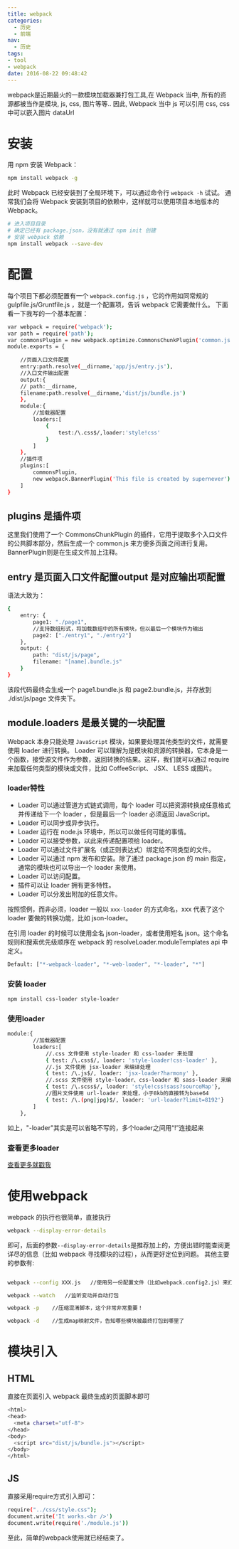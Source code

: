 ```yaml
---
title: webpack
categories:
  - 历史
  - 前端
nav:
  - 历史
tags:
- tool
- webpack
date: 2016-08-22 09:48:42
---
```

webpack是近期最火的一款模块加载器兼打包工具,在 Webpack 当中, 所有的资源都被当作是模块, js, css, 图片等等..
因此, Webpack 当中 js 可以引用 css, css 中可以嵌入图片 dataUrl
<!--more -->
# 安装
用 npm 安装 Webpack：
```bash
npm install webpack -g
```
此时 Webpack 已经安装到了全局环境下，可以通过命令行 `webpack -h` 试试。
通常我们会将 Webpack 安装到项目的依赖中，这样就可以使用项目本地版本的 Webpack。
```bash
# 进入项目目录
# 确定已经有 package.json，没有就通过 npm init 创建
# 安装 webpack 依赖
npm install webpack --save-dev
```
# 配置
每个项目下都必须配置有一个 `webpack.config.js` ，它的作用如同常规的 gulpfile.js/Gruntfile.js ，就是一个配置项，告诉 webpack 它需要做什么。
下面看一下我写的一个基本配置：
```bash
var webpack = require('webpack');
var path = require('path');
var commonsPlugin = new webpack.optimize.CommonsChunkPlugin('common.js');
module.exports = {
	
    //页面入口文件配置
	entry:path.resolve(__dirname,'app/js/entry.js'),
	//入口文件输出配置
	output:{
	// path:__dirname,
	filename:path.resolve(__dirname,'dist/js/bundle.js')
	},
	module:{
		//加载器配置
		loaders:[
			{
				test:/\.css$/,loader:'style!css'
			}
		]
	},
	//插件项
	plugins:[
		commonsPlugin,
		new webpack.BannerPlugin('This file is created by supernever')
	]
}
```
## plugins 是插件项
这里我们使用了一个 CommonsChunkPlugin 的插件，它用于提取多个入口文件的公共脚本部分，然后生成一个 common.js 来方便多页面之间进行复用。BannerPlugin则是在生成文件加上注释。
## entry 是页面入口文件配置output 是对应输出项配置
语法大致为：
```bash
{
    entry: {
        page1: "./page1",
        //支持数组形式，将加载数组中的所有模块，但以最后一个模块作为输出
        page2: ["./entry1", "./entry2"]
    },
    output: {
        path: "dist/js/page",
        filename: "[name].bundle.js"
    }
}
```
该段代码最终会生成一个 page1.bundle.js 和 page2.bundle.js，并存放到 ./dist/js/page 文件夹下。
## module.loaders 是最关键的一块配置
Webpack 本身只能处理 `JavaScript` 模块，如果要处理其他类型的文件，就需要使用 loader 进行转换。
Loader 可以理解为是模块和资源的转换器，它本身是一个函数，接受源文件作为参数，返回转换的结果。这样，我们就可以通过 require 来加载任何类型的模块或文件，比如 CoffeeScript、 JSX、 LESS 或图片。
### loader特性
- Loader 可以通过管道方式链式调用，每个 loader 可以把资源转换成任意格式并传递给下一个 loader ，但是最后一个 loader 必须返回 JavaScript。
- Loader 可以同步或异步执行。
- Loader 运行在 node.js 环境中，所以可以做任何可能的事情。
- Loader 可以接受参数，以此来传递配置项给 loader。
- Loader 可以通过文件扩展名（或正则表达式）绑定给不同类型的文件。
- Loader 可以通过 npm 发布和安装。除了通过 package.json 的 main 指定，通常的模块也可以导出一个 loader 来使用。
- Loader 可以访问配置。
- 插件可以让 loader 拥有更多特性。
- Loader 可以分发出附加的任意文件。

按照惯例，而非必须，loader 一般以 `xxx-loader` 的方式命名，xxx 代表了这个 loader 要做的转换功能，比如 json-loader。

在引用 loader 的时候可以使用全名 json-loader，或者使用短名 json。这个命名规则和搜索优先级顺序在 webpack 的 resolveLoader.moduleTemplates api 中定义。
```bash
Default: ["*-webpack-loader", "*-web-loader", "*-loader", "*"]
```
### 安装 loader
```bash
npm install css-loader style-loader
```
### 使用loader
```bash
module:{
		//加载器配置
		loaders:[
			//.css 文件使用 style-loader 和 css-loader 来处理
            { test: /\.css$/, loader: 'style-loader!css-loader' },
            //.js 文件使用 jsx-loader 来编译处理
            { test: /\.js$/, loader: 'jsx-loader?harmony' },
            //.scss 文件使用 style-loader、css-loader 和 sass-loader 来编译处理
            { test: /\.scss$/, loader: 'style!css!sass?sourceMap'},
            //图片文件使用 url-loader 来处理，小于8kb的直接转为base64
            { test: /\.(png|jpg)$/, loader: 'url-loader?limit=8192'}
		]
	},
```
如上，"-loader"其实是可以省略不写的，多个loader之间用“!”连接起来
### 查看更多loader
[查看更多就戳我](http://webpack.github.io/docs/list-of-loaders.html)
# 使用webpack
webpack 的执行也很简单，直接执行
```bash
webpack --display-error-details
```
即可，后面的参数`--display-error-details`是推荐加上的，方便出错时能查阅更详尽的信息（比如 webpack 寻找模块的过程），从而更好定位到问题。
其他主要的参数有:
```bash

webpack --config XXX.js   //使用另一份配置文件（比如webpack.config2.js）来打包

webpack --watch   //监听变动并自动打包

webpack -p    //压缩混淆脚本，这个非常非常重要！

webpack -d    //生成map映射文件，告知哪些模块被最终打包到哪里了
```
# 模块引入
## HTML
直接在页面引入 webpack 最终生成的页面脚本即可
```bash
<html>
<head>
  <meta charset="utf-8">
</head>
<body>
  <script src="dist/js/bundle.js"></script>
</body>
</html>
```
## JS
直接采用require方式引入即可：
```bash
require("../css/style.css");
document.write('It works.<br />')
document.write(require('./module.js'))
```
至此，简单的webpack使用就已经结束了。	












